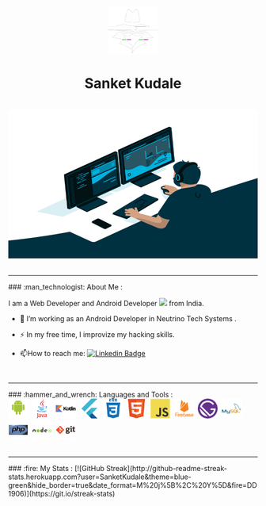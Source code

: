 <div id="header" align="center">
  <img src="https://github.com/SanketKudale/SanketKudale/blob/main/hacky.gif" width="100"/>
</div>

<h1 align="center">
  Sanket Kudale
</h1>

<!--<div id="badges" align="center">
  <a href="https://www.linkedin.com/in/sanketkudale/">
    <img src="https://img.shields.io/badge/LinkedIn-blue?style=for-the-badge&logo=linkedin&logoColor=white" alt="LinkedIn Badge"/>
  </a>
</div>-->
<br>
<div align="center">
  <img src="https://github.com/SanketKudale/SanketKudale/blob/main/code_mode.gif" width="600" height="300"/>
</div>
<br>
<hr>
### :man_technologist: About Me :

I am a Web Developer and Android Developer <img src="https://media.giphy.com/media/WUlplcMpOCEmTGBtBW/giphy.gif" width="30"> from India.

- :telescope: I’m working as an Android Developer in Neutrino Tech Systems .

- :zap: In my free time, I improvize my hacking skills.

- :mailbox:How to reach me: [![Linkedin Badge](https://img.shields.io/badge/-Sanket_Kudale-blue?style=flat&logo=Linkedin&logoColor=white)](https://www.linkedin.com/in/sanketkudale/)
<br>
<hr>
### :hammer_and_wrench: Languages and Tools :

<div>
  <img src="https://github.com/devicons/devicon/blob/master/icons/android/android-original-wordmark.svg" title="Android" alt="Android" width="40" height="40"/>&nbsp;
  <img src="https://github.com/devicons/devicon/blob/master/icons/java/java-original-wordmark.svg" title="Java" alt="Java" width="40" height="40"/>&nbsp;
  <img src="https://github.com/devicons/devicon/blob/master/icons/kotlin/kotlin-original-wordmark.svg" title="Kotlin" alt="Kotlin" width="40" height="40"/>&nbsp;
  <img src="https://github.com/devicons/devicon/blob/master/icons/flutter/flutter-original.svg" title="Flutter" alt="Flutter" width="40" height="40"/>&nbsp;
  <img src="https://github.com/devicons/devicon/blob/master/icons/css3/css3-plain-wordmark.svg"  title="CSS3" alt="CSS" width="40" height="40"/>&nbsp;
  <img src="https://github.com/devicons/devicon/blob/master/icons/html5/html5-original.svg" title="HTML5" alt="HTML" width="40" height="40"/>&nbsp;
  <img src="https://github.com/devicons/devicon/blob/master/icons/javascript/javascript-original.svg" title="JavaScript" alt="JavaScript" width="40" height="40"/>&nbsp;
  <img src="https://github.com/devicons/devicon/blob/master/icons/firebase/firebase-plain-wordmark.svg" title="Firebase" alt="Firebase" width="40" height="40"/>&nbsp;
  <img src="https://github.com/devicons/devicon/blob/master/icons/gatsby/gatsby-original.svg" title="Gatsby"  alt="Gatsby" width="40" height="40"/>&nbsp;
  <img src="https://github.com/devicons/devicon/blob/master/icons/mysql/mysql-original-wordmark.svg" title="MySQL"  alt="MySQL" width="40" height="40"/>&nbsp;
  <img src="https://github.com/devicons/devicon/blob/master/icons/php/php-original.svg" title="PHP" alt="PHP" width="40" height="40"/>&nbsp;
  <img src="https://github.com/devicons/devicon/blob/master/icons/nodejs/nodejs-original-wordmark.svg" title="NodeJS" alt="NodeJS" width="40" height="40"/>&nbsp;
  <img src="https://github.com/devicons/devicon/blob/master/icons/git/git-original-wordmark.svg" title="Git" **alt="Git" width="40" height="40"/>
</div>

<br>
<hr>
### :fire: My Stats :
[![GitHub Streak](http://github-readme-streak-stats.herokuapp.com?user=SanketKudale&theme=blue-green&hide_border=true&date_format=M%20j%5B%2C%20Y%5D&fire=DD1906)](https://git.io/streak-stats)
